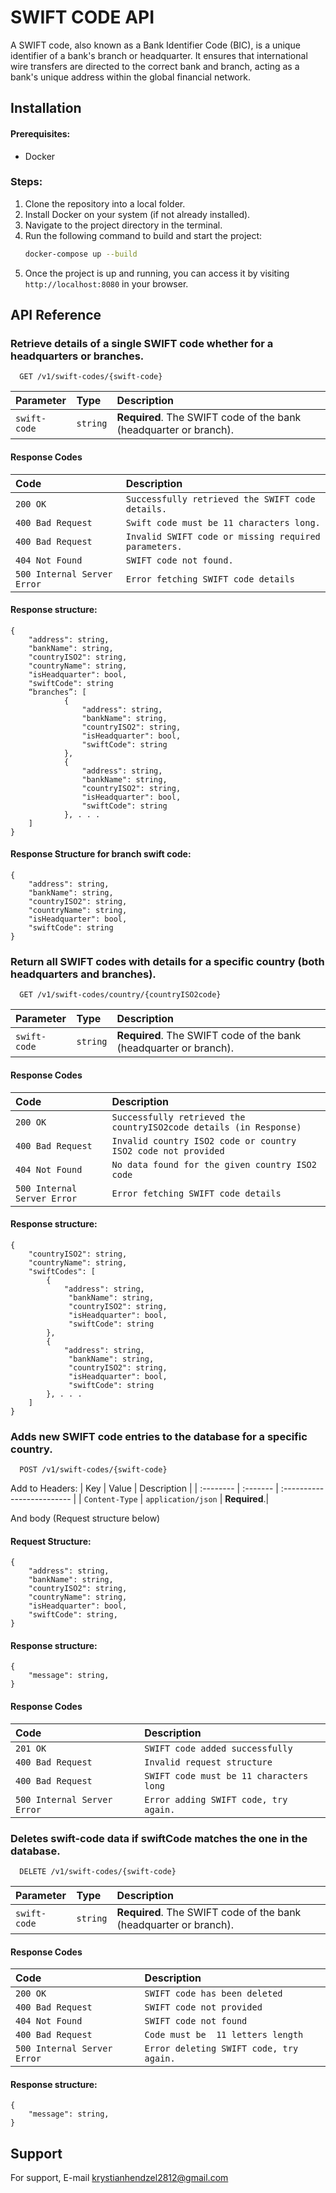 
# SWIFT CODE API
A SWIFT code, also known as a Bank Identifier Code (BIC), is a unique identifier of a bank's branch or headquarter. It ensures that international wire transfers are directed to the correct bank and branch, acting as a bank's unique address within the global financial network.
## Installation

#### Prerequisites:
- Docker

### Steps:

1. Clone the repository into a local folder.
2. Install Docker on your system (if not already installed).
3. Navigate to the project directory in the terminal.
4. Run the following command to build and start the project:
    ```bash
    docker-compose up --build
    ```
5. Once the project is up and running, you can access it by visiting `http://localhost:8080` in your browser.

## API Reference


### Retrieve details of a single SWIFT code whether for a headquarters or branches.
```
  GET /v1/swift-codes/{swift-code}
```

| Parameter | Type     | Description                |
| :-------- | :------- | :------------------------- |
| `swift-code` | `string` | **Required**. The SWIFT code of the bank (headquarter or branch). |

#### Response Codes

| Code     | Description  |
| :-----   | :------------|
| `200 OK` | `Successfully retrieved the SWIFT code details.`|
| `400 Bad Request` | `Swift code must be 11 characters long.`|
| `400 Bad Request` | `Invalid SWIFT code or missing required parameters.`|
| `404 Not Found` | `SWIFT code not found.`|
| `500 Internal Server Error` | `Error fetching SWIFT code details`|

#### Response structure:
```
{
    "address": string,
    "bankName": string,
    "countryISO2": string,
    "countryName": string,
    "isHeadquarter": bool,
    "swiftCode": string
    “branches”: [
            {
                "address": string,
                "bankName": string,
                "countryISO2": string,
                "isHeadquarter": bool,
                "swiftCode": string
            },
            {
                "address": string,
                "bankName": string,
                "countryISO2": string,
                "isHeadquarter": bool,
                "swiftCode": string
            }, . . .
    ]
}
```
#### Response Structure for branch swift code: 
```
{
    "address": string,
    "bankName": string,
    "countryISO2": string,
    "countryName": string,
    "isHeadquarter": bool,
    "swiftCode": string
}
```


### Return all SWIFT codes with details for a specific country (both headquarters and branches).
```
  GET /v1/swift-codes/country/{countryISO2code}
```

| Parameter | Type     | Description                |
| :-------- | :------- | :------------------------- |
| `swift-code` | `string` | **Required**. The SWIFT code of the bank (headquarter or branch). |

#### Response Codes

| Code     | Description  |
| :-----   | :------------|
| `200 OK` | `Successfully retrieved the countryISO2code details (in Response)`|
| `400 Bad Request` | `Invalid country ISO2 code or country ISO2 code not provided`|
| `404 Not Found` | `No data found for the given country ISO2 code`|
| `500 Internal Server Error` | `Error fetching SWIFT code details`|

#### Response structure:
```
{
    "countryISO2": string,
    "countryName": string,
    "swiftCodes": [
        {
            "address": string,
    		 "bankName": string,
    		 "countryISO2": string,
    		 "isHeadquarter": bool,
    		 "swiftCode": string
        },
        {
            "address": string,
    		 "bankName": string,
    		 "countryISO2": string,
    		 "isHeadquarter": bool,
    		 "swiftCode": string
        }, . . .
    ]
}
```


### Adds new SWIFT code entries to the database for a specific country.
```
  POST /v1/swift-codes/{swift-code}
```

Add to Headers:
| Key | Value     | Description                |
| :-------- | :------- | :------------------------- |
| `Content-Type` | `application/json` | **Required**.|

And body (Request structure below)

#### Request Structure:

```
{
    "address": string,
    "bankName": string,
    "countryISO2": string,
    "countryName": string,
    "isHeadquarter": bool,
    "swiftCode": string,
}
```
#### Response structure:
```
{
    "message": string,
}
```
#### Response Codes

| Code     | Description  |
| :-----   | :------------|
| `201 OK` | `SWIFT code added successfully`|
| `400 Bad Request` | `Invalid request structure`|
| `400 Bad Request` | `SWIFT code must be 11 characters long`|
| `500 Internal Server Error` | `Error adding SWIFT code, try again.`|


### Deletes swift-code data if swiftCode matches the one in the database.
```
  DELETE /v1/swift-codes/{swift-code}
```

| Parameter | Type     | Description                |
| :-------- | :------- | :------------------------- |
| `swift-code` | `string` | **Required**. The SWIFT code of the bank (headquarter or branch). |

#### Response Codes

| Code     | Description  |
| :-----   | :------------|
| `200 OK` | `SWIFT code has been deleted`|
| `400 Bad Request` | `SWIFT code not provided`|
| `404 Not Found` | `SWIFT code not found`|
| `400 Bad Request` | `Code must be  11 letters length`|
| `500 Internal Server Error` | `Error deleting SWIFT code, try again.`|

#### Response structure:
```
{
    "message": string,
}
```
## Support

For support, E-mail krystianhendzel2812@gmail.com